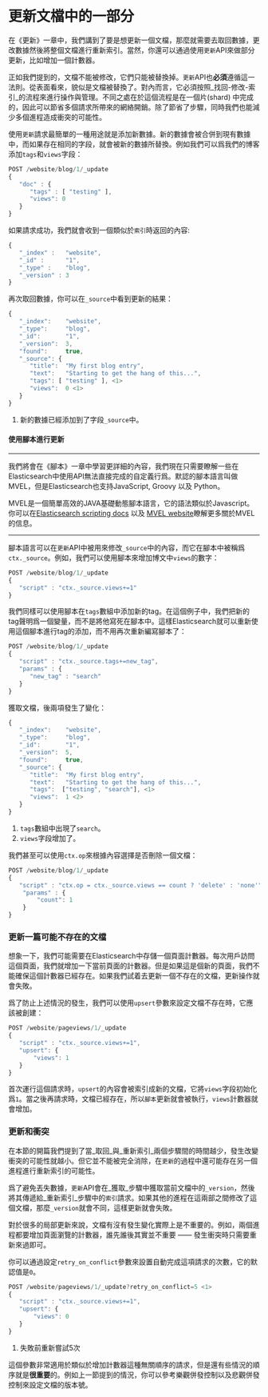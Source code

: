 # 更新文檔中的一部分

在《更新》一章中，我們講到了要是想更新一個文檔，那麼就需要去取回數據，更改數據然後將整個文檔進行重新索引。當然，你還可以通過使用`更新`API來做部分更新，比如增加一個計數器。

正如我們提到的，文檔不能被修改，它們只能被替換掉。`更新`API也**必須**遵循這一法則。從表面看來，貌似是文檔被替換了。對內而言，它必須按照_找回-修改-索引_的流程來進行操作與管理。不同之處在於這個流程是在一個片(shard) 中完成的，因此可以節省多個請求所帶來的網絡開銷。除了節省了步驟，同時我們也能減少多個進程造成衝突的可能性。

使用`更新`請求最簡單的一種用途就是添加新數據。新的數據會被合併到現有數據中，而如果存在相同的字段，就會被新的數據所替換。例如我們可以爲我們的博客添加`tags`和`views`字段：

```js
POST /website/blog/1/_update
{
   "doc" : {
      "tags" : [ "testing" ],
      "views": 0
   }
}
```

如果請求成功，我們就會收到一個類似於`索引`時返回的內容:

```js
{
   "_index" :   "website",
   "_id" :      "1",
   "_type" :    "blog",
   "_version" : 3
}
```

再次取回數據，你可以在`_source`中看到更新的結果：

```js
{
   "_index":    "website",
   "_type":     "blog",
   "_id":       "1",
   "_version":  3,
   "found":     true,
   "_source": {
      "title":  "My first blog entry",
      "text":   "Starting to get the hang of this...",
      "tags": [ "testing" ], <1>
      "views":  0 <1>
   }
}
```

1. 新的數據已經添加到了字段`_source`中。


#### 使用腳本進行更新

****

我們將會在《腳本》一章中學習更詳細的內容，我們現在只需要瞭解一些在Elasticsearch中使用API無法直接完成的自定義行爲。默認的腳本語言叫做MVEL，但是Elasticsearch也支持JavaScript, Groovy 以及 Python。

MVEL是一個簡單高效的JAVA基礎動態腳本語言，它的語法類似於Javascript。你可以在[Elasticsearch scripting docs](http://www.elasticsearch.org/guide/en/elasticsearch/reference/current/modules-scripting.html) 以及 [MVEL website](http://mvel.codehaus.org/Getting+Started+for+2.0)瞭解更多關於MVEL的信息。

****

腳本語言可以在`更新`API中被用來修改`_source`中的內容，而它在腳本中被稱爲`ctx._source`。例如，我們可以使用腳本來增加博文中`views`的數字：
```js
POST /website/blog/1/_update
{
   "script" : "ctx._source.views+=1"
}
```
我們同樣可以使用腳本在`tags`數組中添加新的tag。在這個例子中，我們把新的tag聲明爲一個變量，而不是將他寫死在腳本中。這樣Elasticsearch就可以重新使用這個腳本進行tag的添加，而不用再次重新編寫腳本了：


```js
POST /website/blog/1/_update
{
   "script" : "ctx._source.tags+=new_tag",
   "params" : {
      "new_tag" : "search"
   }
}
```

獲取文檔，後兩項發生了變化：

```js
{
   "_index":    "website",
   "_type":     "blog",
   "_id":       "1",
   "_version":  5,
   "found":     true,
   "_source": {
      "title":  "My first blog entry",
      "text":   "Starting to get the hang of this...",
      "tags":  ["testing", "search"], <1>
      "views":  1 <2>
   }
}
```
1. `tags`數組中出現了`search`。
2. `views`字段增加了。

我們甚至可以使用`ctx.op`來根據內容選擇是否刪除一個文檔：

```js
POST /website/blog/1/_update
{
   "script" : "ctx.op = ctx._source.views == count ? 'delete' : 'none'",
    "params" : {
        "count": 1
    }
}
```

### 更新一篇可能不存在的文檔

想象一下，我們可能需要在Elasticsearch中存儲一個頁面計數器。每次用戶訪問這個頁面，我們就增加一下當前頁面的計數器。但是如果這是個新的頁面，我們不能確保這個計數器已經存在。如果我們試着去更新一個不存在的文檔，更新操作就會失敗。

爲了防止上述情況的發生，我們可以使用`upsert`參數來設定文檔不存在時，它應該被創建：

```js
POST /website/pageviews/1/_update
{
   "script" : "ctx._source.views+=1",
   "upsert": {
       "views": 1
   }
}
```
首次運行這個請求時，`upsert`的內容會被索引成新的文檔，它將`views`字段初始化爲`1`。當之後再請求時，文檔已經存在，所以`腳本`更新就會被執行，`views`計數器就會增加。


### 更新和衝突

在本節的開篇我們提到了當_取回_與_重新索引_兩個步驟間的時間越少，發生改變衝突的可能性就越小。但它並不能被完全消除，在`更新`的過程中還可能存在另一個進程進行重新索引的可能性。

爲了避免丟失數據，`更新`API會在_獲取_步驟中獲取當前文檔中的`_version`，然後將其傳遞給_重新索引_步驟中的`索引`請求。如果其他的進程在這兩部之間修改了這個文檔，那麼`_version`就會不同，這樣更新就會失敗。

對於很多的局部更新來說，文檔有沒有發生變化實際上是不重要的。例如，兩個進程都要增加頁面瀏覽的計數器，誰先誰後其實並不重要 —— 發生衝突時只需要重新來過即可。

你可以通過設定`retry_on_conflict`參數來設置自動完成這項請求的次數，它的默認值是`0`。

```js
POST /website/pageviews/1/_update?retry_on_conflict=5 <1>
{
   "script" : "ctx._source.views+=1",
   "upsert": {
       "views": 0
   }
}
```
1. 失敗前重新嘗試5次

這個參數非常適用於類似於增加計數器這種無關順序的請求，但是還有些情況的順序就是**很重要**的。例如上一節提到的情況，你可以參考樂觀併發控制以及悲觀併發控制來設定文檔的版本號。
